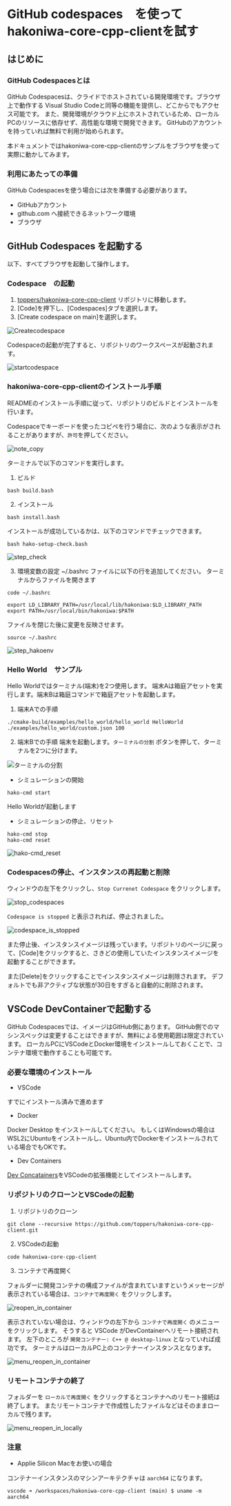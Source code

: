# GitHub codespaces　を使って　hakoniwa-core-cpp-clientを試す

## はじめに

### GitHub Codespacesとは

GitHub Codespacesは、クライドでホストされている開発環境です。ブラウザ上で動作する Visual Studio Codeと同等の機能を提供し、どこからでもアクセス可能です。
また、開発環境がクラウド上にホストされているため、ローカルPCのリソースに依存せず、高性能な環境で開発できます。
GitHubのアカウントを持っていれば無料で利用が始められます。

本ドキュメントではhakoniwa-core-cpp-clientのサンプルをブラウザを使って実際に動かしてみます。

### 利用にあたっての準備

GitHub Codespacesを使う場合には次を準備する必要があります。
- GitHubアカウント
- github.com へ接続できるネットワーク環境
- ブラウザ

## GitHub Codespaces を起動する

以下、すべてブラウザを起動して操作します。

### Codespace　の起動

1. [toppers/hakoniwa-core-cpp-client](https://github.com/toppers/hakoniwa-core-cpp-client) リポジトリに移動します。
1. [Code]を押下し、[Codespaces]タブを選択します。
1. [Create codespace on main]を選択します。

![Createcodespace](images/create_codespace.png)

Codespaceの起動が完了すると、リポジトリのワークスペースが起動されます。

![startcodespace](images/start_codestace.png)

### hakoniwa-core-cpp-clientのインストール手順

READMEのインストール手順に従って、リポジトリのビルドとインストールを行います。

Codespaceでキーボードを使ったコピペを行う場合に、次のような表示がされることがありますが、`許可`を押してください。

![note_copy](images/note_copy_allow-1.png)

ターミナルで以下のコマンドを実行します。

1. ビルド
```
bash build.bash
```
2. インストール
```
bash install.bash
```
インストールが成功しているかは、以下のコマンドでチェックできます。
```
bash hako-setup-check.bash
```

![step_check](images/step_check.png)

3. 環境変数の設定
~/.bashrc ファイルに以下の行を追加してください。
ターミナルからファイルを開きます
```
code ~/.bashrc
```
```
export LD_LIBRARY_PATH=/usr/local/lib/hakoniwa:$LD_LIBRARY_PATH
export PATH=/usr/local/bin/hakoniwa:$PATH
```
ファイルを閉じた後に変更を反映させます。
```
source ~/.bashrc
```

![step_hakoenv](images/step_add_hakoenv.png)


### Hello World　サンプル
Hello Worldではターミナル(端末)を2つ使用します。
端末Aは箱庭アセットを実行します。端末Bは箱庭コマンドで箱庭アセットを起動します。

1. 端末Aでの手順
```
./cmake-build/examples/hello_world/hello_world HelloWorld ./examples/hello_world/custom.json 100
```
2. 端末Bでの手順
端末を起動します。`ターミナルの分割` ボタンを押して、ターミナルを2つに分けます。

![ターミナルの分割](images/step_terminal_separation.png)

* シミュレーションの開始
```
hako-cmd start
```
Hello Worldが起動します

* シミュレーションの停止、リセット
```
hako-cmd stop
hako-cmd reset
```

![hako-cmd_reset](images/step_hako-cmd_reset.png)

### Codespacesの停止、インスタンスの再起動と削除
ウィンドウの左下をクリックし、`Stop Currenet Codespace` をクリックします。

![stop_codespaces](images/step_stop_codespaces.png)

`Codespace is stopped` と表示されれば、停止されました。

![codespace_is_stopped](images/step_codespaces_is_stopped.png)

また停止後、インスタンスイメージは残っています。リポジトリのページに戻って、[Code]をクリックすると、さきどの使用していたインスタンスイメージを起動することができます。

また[Delete]をクリックすることでインスタンスイメージは削除されます。
デフォルトでも非アクティブな状態が30日をすぎると自動的に削除されます。


## VSCode DevContainerで起動する
GitHub Codespacesでは、イメージはGitHub側にあります。
GitHub側でのマシンスペックは変更することはできますが、無料による使用範囲は限定されています。
ローカルPCにVSCodeとDocker環境をインストールしておくことで、コンテナ環境で動作することも可能です。

### 必要な環境のインストール
* VSCode

すでにインストール済みで進めます

* Docker

Docker Desktop をインストールしてください。
もしくはWindowsの場合は WSL2にUbuntuをインストールし、Ubuntu内でDockerをインストールされている場合でもOKです。

* Dev Containers

[Dev Concatainers](https://marketplace.visualstudio.com/items?itemName=ms-vscode-remote.remote-containers)をVSCodeの拡張機能としてインストールします。

### リポジトリのクローンとVSCodeの起動

1. リポジトリのクローン
```
git clone --recursive https://github.com/toppers/hakoniwa-core-cpp-client.git
```

2. VSCodeの起動
```
code hakoniwa-core-cpp-client
```

3. コンテナで再度開く

フォルダーに開発コンテナの構成ファイルが含まれていますというメッセージが表示されている場合は、`コンテナで再度開く` をクリックします。

![reopen_in_container](images/step_reopen_in_container-1.png)

表示されていない場合は、ウィンドウの左下から `コンテナで再度開く` のメニューをクリックします。
そうすると VSCode がDevContainerへリモート接続されます。
左下のところが `開発コンテナー: C++ @ desktop-linux` となっていれば成功です。
ターミナルはローカルPC上のコンテナーインスタンスとなります。

![menu_reopen_in_container](images/step_menu_reopen_in_container.png)

### リモートコンテナの終了
フォルダーを `ローカルで再度開く` をクリックするとコンテナへのリモート接続は終了します。
またリモートコンテナで作成性したファイルなどはそのままローカルで残ります。

![menu_reopen_in_locally](images/step_reopen_in_locally.png)

### 注意
* Applie Silicon Macをお使いの場合

コンテナーインスタンスのマシンアーキテクチャは `aarch64` になります。
```
vscode ➜ /workspaces/hakoniwa-core-cpp-client (main) $ uname -m
aarch64
```


